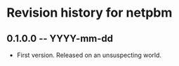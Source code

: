 # Revision history for netpbm

## 0.1.0.0 -- YYYY-mm-dd

* First version. Released on an unsuspecting world.
